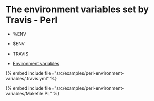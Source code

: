 # The environment variables set by Travis - Perl

* %ENV
* $ENV
* TRAVIS

* [Environment variables](https://docs.travis-ci.com/user/environment-variables/)

{% embed include file="src/examples/perl-environment-variables/.travis.yml" %}

{% embed include file="src/examples/perl-environment-variables/Makefile.PL" %}


